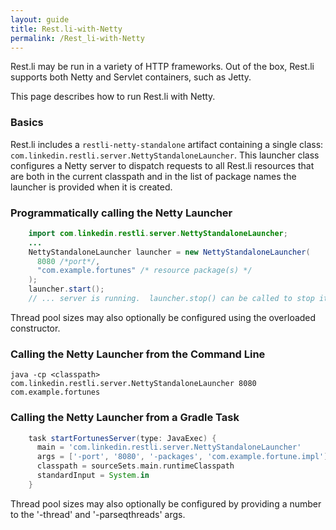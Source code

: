 ```yaml
---
layout: guide
title: Rest.li-with-Netty
permalink: /Rest_li-with-Netty
---
```


Rest.li may be run in a variety of HTTP frameworks. Out of the box, Rest.li supports both Netty and Servlet containers, such as Jetty.

This page describes how to run Rest.li with Netty.

### Basics

Rest.li includes a `restli-netty-standalone` artifact containing a single class: `com.linkedin.restli.server.NettyStandaloneLauncher`.  This launcher class configures a Netty server to dispatch requests to all Rest.li resources that are both in the current classpath and in the list of package names the launcher is provided when it is created.

### Programmatically calling the Netty Launcher

```java
    import com.linkedin.restli.server.NettyStandaloneLauncher;
    ...
    NettyStandaloneLauncher launcher = new NettyStandaloneLauncher(
      8080 /*port*/,
      "com.example.fortunes" /* resource package(s) */
    );
    launcher.start();
    // ... server is running.  launcher.stop() can be called to stop it.
```

Thread pool sizes may also optionally be configured using the overloaded constructor.

### Calling the Netty Launcher from the Command Line

    java -cp <classpath> com.linkedin.restli.server.NettyStandaloneLauncher 8080 com.example.fortunes

### Calling the Netty Launcher from a Gradle Task

```groovy
    task startFortunesServer(type: JavaExec) {
      main = 'com.linkedin.restli.server.NettyStandaloneLauncher'
      args = ['-port', '8080', '-packages', 'com.example.fortune.impl']
      classpath = sourceSets.main.runtimeClasspath
      standardInput = System.in
    }
```

Thread pool sizes may also optionally be configured by providing a number to the '-thread' and '-parseqthreads' args.